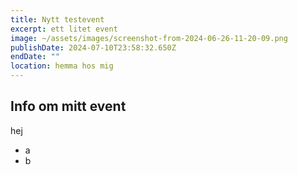 ```yaml
---
title: Nytt testevent
excerpt: ett litet event
image: ~/assets/images/screenshot-from-2024-06-26-11-20-09.png
publishDate: 2024-07-10T23:58:32.650Z
endDate: ""
location: hemma hos mig
---
```

## Info om mitt event
hej

- a
- b
